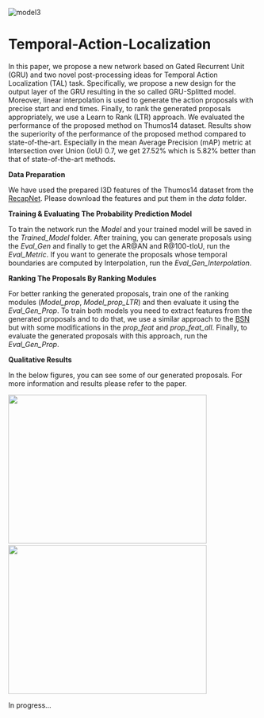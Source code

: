 ![model3](https://user-images.githubusercontent.com/62461020/118403487-c78fe780-b683-11eb-9d1a-4f1fb0f6aac1.png)
# Temporal-Action-Localization

In this paper, we propose a new network based on Gated Recurrent Unit (GRU) and two novel post-processing ideas for Temporal Action Localization (TAL) task. Specifically, we propose a new design for the output layer of the GRU resulting in the so called GRU-Splitted model. Moreover, linear interpolation is used to generate the action proposals with precise start and end times. Finally, to rank the generated proposals appropriately, we use a Learn to Rank (LTR) approach. We evaluated the performance of the proposed method on Thumos14 dataset. Results show the superiority of the performance of the proposed method compared to state-of-the-art. Especially in the mean Average Precision (mAP) metric at Intersection over Union (IoU) 0.7, we get 27.52% which is 5.82% better than that of state-of-the-art methods.

**Data Preparation**

We have used the prepared I3D features of the Thumos14 dataset from the [RecapNet](https://github.com/tianwangbuaa/RecapNet). Please download the features and put them in the *data* folder.

**Training & Evaluating The Probability Prediction Model**

To train the network run the *Model* and your trained model will be saved in the *Trained_Model* folder. After training, you can generate proposals using the *Eval_Gen* and finally to get the AR@AN and R@100-tIoU, run the *Eval_Metric*. If you want to generate the proposals whose temporal boundaries are computed by Interpolation, run the *Eval_Gen_Interpolation*.  

**Ranking The Proposals By Ranking Modules**

For better ranking the generated proposals, train one of the ranking modules (*Model_prop*, *Model_prop_LTR*) and then evaluate it using the *Eval_Gen_Prop*. To train both models you need to extract features from the generated proposals and to do that, we use a similar approach to the [BSN](https://github.com/wzmsltw/BSN-boundary-sensitive-network) but with some modifications in the *prop_feat* and *prop_feat_all*. Finally, to evaluate the generated proposals with this approach, run the *Eval_Gen_Prop*.

**Qualitative Results**

In the below figures, you can see some of our generated proposals. For more information and results please refer to the paper.

<img src="https://user-images.githubusercontent.com/62461020/119692934-15190b00-be61-11eb-91b6-5db092a9e1d0.jpg" width="400" height="300">&nbsp;&nbsp;&nbsp;&nbsp;&nbsp;&nbsp;&nbsp;&nbsp;&nbsp;&nbsp;&nbsp;&nbsp;&nbsp;&nbsp;<img src="https://user-images.githubusercontent.com/62461020/119692950-177b6500-be61-11eb-9b09-e74bea92f42e.jpg" width="400" height="300">



In progress...
